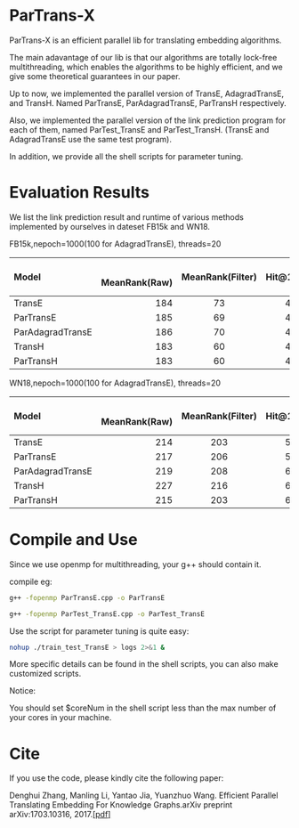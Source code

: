 # ParTrans-X
ParTrans-X is an efficient parallel lib for translating embedding algorithms.

The main adavantage of our lib is that our algorithms are totally lock-free multithreading, which enables the algorithms to be highly efficient, and we give some theoretical guarantees in our paper.

Up to now, we implemented the parallel version of TransE, AdagradTransE, and TransH. Named ParTransE, ParAdagradTransE, ParTransH respectively.

Also, we implemented the parallel version of the link prediction program for each of them, named ParTest_TransE and ParTest_TransH. (TransE and AdagradTransE use the same test program).

In addition, we provide all the shell scripts for parameter tuning.

Evaluation Results
==========

We list the link prediction result and runtime of various methods implemented by ourselves in dateset FB15k and WN18.

FB15k,nepoch=1000(100 for AdagradTransE), threads=20

| Model      |    MeanRank(Raw) |   MeanRank(Filter)   |	Hit@10(Raw)	| Hit@10(Filter)| Time(s)| Speedup Ratio|
| :-------- | --------:| :------: | :------: |:------: |:------: |:------: |
| TransE |    184 | 73 |  44.5 | 60.7| 4658 | -|
| ParTransE |    185 | 69 |  45.3 | 62.3| 496 | 9|
| ParAdagradTransE |    186 | 70 |  44.9 | 61.9| 42 |111|
| TransH  |    183 |  60 |  46.6 | 65.5 | 6066 | -|
| ParTransH  |    183 | 60 |  46.8 |  65.7 | 474 | 13 |

WN18,nepoch=1000(100 for AdagradTransE), threads=20

| Model      |    MeanRank(Raw) |   MeanRank(Filter)   |	Hit@10(Raw)	| Hit@10(Filter)| Time(s)| Speedup Ratio|
| :-------- | --------:| :------: | :------: |:------: |:------: |:------: |
| TransE |    214 | 203 |  58.2 | 65.9| 473 | -|
| ParTransE |    217 | 206 |  55.7 | 63.1| 54 | 9 |
| ParAdagradTransE |    219 | 208 | 67.7 | 76.2| 17 | 28|
| TransH  |    227 |  216 |  66.5 | 75.9 | 637 | -|
| ParTransH  |    215 |  203 |  66.8 | 76.6 | 134 | 4.8 |

Compile and Use
==========

Since we use openmp for multithreading, your g++ should contain it.

compile eg:
```bash
g++ -fopenmp ParTransE.cpp -o ParTransE

g++ -fopenmp ParTest_TransE.cpp -o ParTest_TransE
```
Use the script for parameter tuning is quite easy:
```bash
nohup ./train_test_TransE > logs 2>&1 &
```
More specific details can be found in the shell scripts, you can also make customized scripts.

Notice:

You should set $coreNum in the shell script less than the max number of your cores in your machine.

Cite
==========

If you use the code, please kindly cite the following paper:

Denghui Zhang, Manling Li, Yantao Jia, Yuanzhuo Wang. Efficient Parallel Translating Embedding For Knowledge Graphs.arXiv preprint arXiv:1703.10316, 2017.[[pdf]](https://arxiv.org/pdf/1703.10316.pdf)
